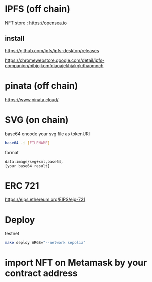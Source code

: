 # IPFS (off chain)

NFT store : https://opensea.io

## install

https://github.com/ipfs/ipfs-desktop/releases

https://chromewebstore.google.com/detail/ipfs-companion/nibjojkomfdiaoajekhjakgkdhaomnch

# pinata (off chain)

https://www.pinata.cloud/

# SVG (on chain)

base64 encode your svg file as tokenURI

```bash
base64 -i [FILENAME]
```

format

```
data:image/svg+xml,base64,
[your base64 result]
```

# ERC 721

https://eips.ethereum.org/EIPS/eip-721

# Deploy

testnet

```bash
make deploy ARGS="--network sepolia"
```

# import NFT on Metamask by your contract address
